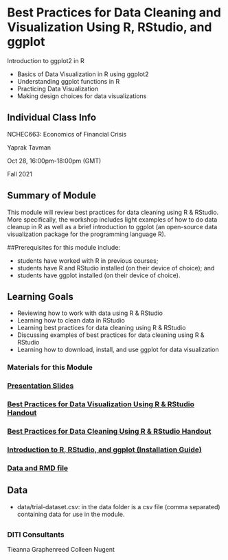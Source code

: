 # Best Practices for Data Cleaning and Visualization Using R, RStudio, and ggplot 

Introduction to ggplot2 in R
- Basics of Data Visualization in R using ggplot2
- Understanding ggplot functions in R
- Practicing Data Visualization 
- Making design choices for data visualizations

## Individual Class Info
NCHEC663: Economics of Financial Crisis

Yaprak Tavman

Oct 28, 16:00pm-18:00pm (GMT) 

Fall 2021


## Summary of Module
This module will review best practices for data cleaning using R & RStudio. More specifically, the workshop includes light examples of how to do data cleanup in R as well as a brief introduction to ggplot (an open-source data visualization package for the programming language R). 

##Prerequisites for this module include: 
* students have worked with R in previous courses; 
* students have R and RStudio installed (on their device of choice); and
* students have ggplot installed (on their device of choice). 


## Learning Goals
* Reviewing how to work with data using R & RStudio
* Learning how to clean data in RStudio
* Learning best practices for data cleaning using R & RStudio
* Discussing examples of best practices for data cleaning using R & RStudio
* Learning how to download, install, and use ggplot for data visualization

### Materials for this Module
### [Presentation Slides](https://github.com/NULabNortheastern/digitalassignmentshowcase/blob/master/coding_quantitative/fa21-tavman-nchec663-rstudio/Slides_Data-Visualization-in-ggplot2_tavman.pdf)
### [Best Practices for Data Visualization Using R & RStudio Handout](https://github.com/NULabNortheastern/digitalassignmentshowcase/blob/master/coding_quantitative/fa21-tavman-nchec663-rstudio/Handout_Using-ggplot2-for-data-visualization.pdf)
### [Best Practices for Data Cleaning Using R & RStudio Handout](https://github.com/NULabNortheastern/digitalassignmentshowcase/blob/master/coding_quantitative/fa21-tavman-nchec663-rstudio/Handout_Best-Practices-for-Data-Cleaning_diti-fall2021-tavman.pdf)
### [Introduction to R, RStudio, and ggplot (Installation Guide)](https://github.com/NULabNortheastern/digitalassignmentshowcase/blob/master/coding_quantitative/fa21-tavman-nchec663-rstudio/Introduction%20to%20R%2C%20RStudio%2C%20and%20ggplot%20(Installation%20Guide).pdf)
### [Data and RMD file](https://github.com/NULabNortheastern/digitalassignmentshowcase/tree/master/coding_quantitative/fa21-tavman-nchec663-rstudio/ggplot2-diti-demo-guide_Tavman-fall2021)

## Data

* data/trial-dataset.csv: in the data folder is a csv file (comma separated) containing data for use in the module.

## 
### DITI Consultants
Tieanna Graphenreed
Colleen Nugent
